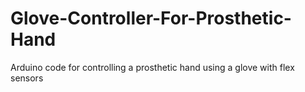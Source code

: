 # Glove-Controller-For-Prosthetic-Hand
Arduino code for controlling a prosthetic hand using a glove with flex sensors

